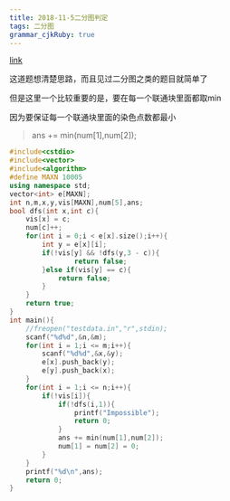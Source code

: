 ```yaml
---
title: 2018-11-5二分图判定
tags: 二分图
grammar_cjkRuby: true
---
```


[link](https://www.luogu.org/problemnew/show/P1330)

这道题想清楚思路，而且见过二分图之类的题目就简单了

但是这里一个比较重要的是，要在每一个联通块里面都取min

因为要保证每一个联通块里面的染色点数都最小

>ans += min(num[1],num[2]);

```cpp
#include<cstdio>
#include<vector>
#include<algorithm>
#define MAXN 10005
using namespace std;
vector<int> e[MAXN];
int n,m,x,y,vis[MAXN],num[5],ans;
bool dfs(int x,int c){
	vis[x] = c;
	num[c]++;
	for(int i = 0;i < e[x].size();i++){
		int y = e[x][i];
		if(!vis[y] && !dfs(y,3 - c)){
				return false;
		}else if(vis[y] == c){
			return false;
		}
	}
	return true;
}
int main(){
	//freopen("testdata.in","r",stdin);
	scanf("%d%d",&n,&m);
	for(int i = 1;i <= m;i++){
		scanf("%d%d",&x,&y);
		e[x].push_back(y);
		e[y].push_back(x);
	}
	for(int i = 1;i <= n;i++){
		if(!vis[i]){
			if(!dfs(i,1)){
				printf("Impossible");
				return 0;
			}
			ans += min(num[1],num[2]);
			num[1] = num[2] = 0;
		}
	}
	printf("%d\n",ans);
	return 0;
}
```